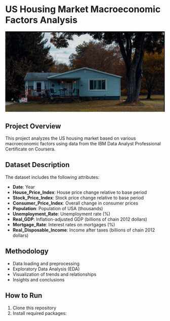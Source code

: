 # US Housing Market Macroeconomic Factors Analysis

![Housing Market](images/housing-cover.png)

## Project Overview
This project analyzes the US housing market based on various macroeconomic factors using data from the IBM Data Analyst Professional Certificate on Coursera.

## Dataset Description
The dataset includes the following attributes:
- **Date**: Year
- **House_Price_Index**: House price change relative to base period
- **Stock_Price_Index**: Stock price change relative to base period
- **Consumer_Price_Index**: Overall change in consumer prices
- **Population**: Population of USA (thousands)
- **Unemployment_Rate**: Unemployment rate (%)
- **Real_GDP**: Inflation-adjusted GDP (billions of chain 2012 dollars)
- **Mortgage_Rate**: Interest rates on mortgages (%)
- **Real_Disposable_Income**: Income after taxes (billions of chain 2012 dollars)

## Methodology
- Data loading and preprocessing
- Exploratory Data Analysis (EDA)
- Visualization of trends and relationships
- Insights and conclusions

## How to Run
1. Clone this repository
2. Install required packages:
